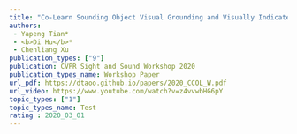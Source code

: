 ```yaml
---  
title: "Co-Learn Sounding Object Visual Grounding and Visually Indicated Sound Separation in A Cycle"  
authors:  
 - Yapeng Tian*  
 - <b>Di Hu</b>*  
 - Chenliang Xu  
publication_types: ["9"]  
publication: CVPR Sight and Sound Workshop 2020   
publication_types_name: Workshop Paper  
url_pdf: https://dtaoo.github.io/papers/2020_CCOL_W.pdf  
url_video: https://www.youtube.com/watch?v=z4vvwbHG6pY  
topic_types: ["1"]
topic_types_name: Test
rating : 2020_03_01
---  
```


